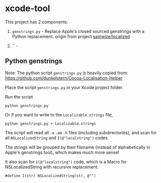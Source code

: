 xcode-tool
=========================================

This project has 2 components:

1. `genstrings.py` - Replace Apple's closed sourced genstrings with a Python replacement. origin from project [samwize/localized](https://github.com/samwize/localized)

2. `` - 


Python genstrings
-----------------

Note: The python script `genstrings.py` is heavily copied from: https://github.com/dunkelstern/Cocoa-Localisation-Helper

Place the script `genstrings.py` in your Xcode project folder.

Run the script

	python genstrings.py

Or if you want to write to the `Localizable.strings` file,

	python genstrings.py > Localizable.strings


The script will read all `.m` `.mm` `.h` files (including subdirectories), and scan for all `NSLocalizedString` and `I(@"localstring")` codes.

The strings will be grouped by their filename (instead of alphabetically in Apple's genstrings tool), which makes much more sense!

It also scan for `I(@"localstring")` code, which is a Macro for NSLocalizedString with recursive replacement. 

`#define I(str) NSLocalizedString(str, @"")`
